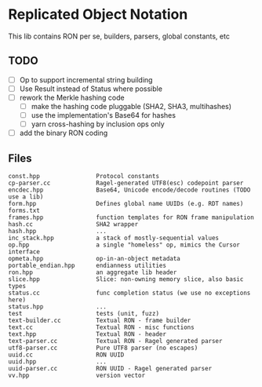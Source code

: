 # Replicated Object Notation

This lib contains RON per se, builders, parsers, global constants, etc

## TODO

- [ ] Op to support incremental string building
- [ ] Use Result instead of Status where possible
- [ ] rework the Merkle hashing code
    - [ ] make the hashing code pluggable (SHA2, SHA3, multihashes)
    - [ ] use the implementation's Base64 for hashes
    - [ ] yarn cross-hashing by inclusion ops only
- [ ] add the binary RON coding

## Files

```
const.hpp                Protocol constants
cp-parser.cc             Ragel-generated UTF8(esc) codepoint parser
encdec.hpp               Base64, Unicode encode/decode routines (TODO use a lib)
form.hpp                 Defines global name UUIDs (e.g. RDT names)
forms.txt
frames.hpp               function templates for RON frame manipulation
hash.cc                  SHA2 wrapper
hash.hpp                 ...
inc_stack.hpp            a stack of mostly-sequential values
op.hpp                   a single "homeless" op, mimics the Cursor interface
opmeta.hpp               op-in-an-object metadata
portable_endian.hpp      endianness utilities
ron.hpp                  an aggregate lib header
slice.hpp                Slice: non-owning memory slice, also basic types
status.cc                func completion status (we use no exceptions here)
status.hpp               ...
test                     tests (unit, fuzz)
text-builder.cc          Textual RON - frame builder
text.cc                  Textual RON - misc functions
text.hpp                 Textual RON - header
text-parser.cc           Textual RON - Ragel generated parser
utf8-parser.cc           Pure UTF8 parser (no escapes)
uuid.cc                  RON UUID
uuid.hpp                 ...
uuid-parser.cc           RON UUID - Ragel generated parser
vv.hpp                   version vector
```

